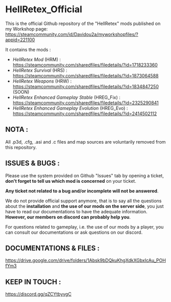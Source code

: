 # HellRetex_Official

This is the official Github repository of the "HellRetex" mods published on my Workshop page: https://steamcommunity.com/id/Davidou2a/myworkshopfiles/?appid=221100

It contains the mods :
- *HellRetex Mod* (HRM) : https://steamcommunity.com/sharedfiles/filedetails/?id=1718233360
- *HellRetex Survival* (HRS) : https://steamcommunity.com/sharedfiles/filedetails/?id=1873064588
- *HellRetex Weapons* (HRW) : https://steamcommunity.com/sharedfiles/filedetails/?id=1834847250 (SOON)
- *HellRetex Enhanced Gameplay Stable* (HREG_Fix) : https://steamcommunity.com/sharedfiles/filedetails/?id=2325290841
- *HellRetex Enhanced Gameplay Evolution* (HREG_Evo) : https://steamcommunity.com/sharedfiles/filedetails/?id=2414502112

## NOTA :
All .p3d, .cfg, .asi and .c files and map sources are voluntarily removed from this repository.
 
## ISSUES & BUGS :
Please use the system provided on Github "Issues" tab by opening a ticket, **don't forget to tell us which mod is concerned** on your ticket.

**Any ticket not related to a bug and/or incomplete will not be answered**.

We do not provide official support anymore, that is to say all the questions about the __installation__ and __the use of our mods on the server side__, you just have to read our documentations to have the adequate information. **However, our members on discord can probably help you**.

For questions related to gameplay, i.e. the use of our mods by a player, you can consult our documentations or ask questions on our discord.

## DOCUMENTATIONS & FILES : 
https://drive.google.com/drive/folders/1Absk9bDQkuKhgXdkXGbxIcAu_POHfYm3

## KEEP IN TOUCH : 
https://discord.gg/qZCYtbyvgC

